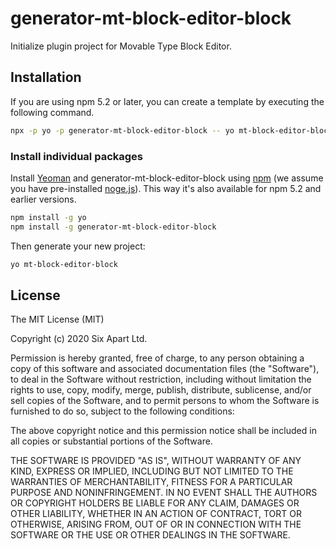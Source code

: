 # generator-mt-block-editor-block

Initialize plugin project for Movable Type Block Editor.

## Installation

If you are using npm 5.2 or later, you can create a template by executing the following command.

```bash
npx -p yo -p generator-mt-block-editor-block -- yo mt-block-editor-block
```

### Install individual packages

Install [Yeoman](http://yeoman.io) and generator-mt-block-editor-block using [npm](https://www.npmjs.com/) (we assume you have pre-installed [noge.js](https://nodejs.org/)). This way it's also available for npm 5.2 and earlier versions.

```bash
npm install -g yo
npm install -g generator-mt-block-editor-block
```

Then generate your new project:

```bash
yo mt-block-editor-block
```

## License

The MIT License (MIT)

Copyright (c) 2020 Six Apart Ltd.

Permission is hereby granted, free of charge, to any person obtaining a copy
of this software and associated documentation files (the "Software"), to deal
in the Software without restriction, including without limitation the rights
to use, copy, modify, merge, publish, distribute, sublicense, and/or sell
copies of the Software, and to permit persons to whom the Software is
furnished to do so, subject to the following conditions:

The above copyright notice and this permission notice shall be included in
all copies or substantial portions of the Software.

THE SOFTWARE IS PROVIDED "AS IS", WITHOUT WARRANTY OF ANY KIND, EXPRESS OR
IMPLIED, INCLUDING BUT NOT LIMITED TO THE WARRANTIES OF MERCHANTABILITY,
FITNESS FOR A PARTICULAR PURPOSE AND NONINFRINGEMENT. IN NO EVENT SHALL THE
AUTHORS OR COPYRIGHT HOLDERS BE LIABLE FOR ANY CLAIM, DAMAGES OR OTHER
LIABILITY, WHETHER IN AN ACTION OF CONTRACT, TORT OR OTHERWISE, ARISING FROM,
OUT OF OR IN CONNECTION WITH THE SOFTWARE OR THE USE OR OTHER DEALINGS IN
THE SOFTWARE.
